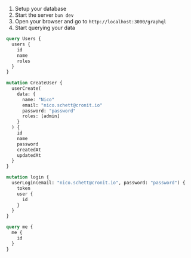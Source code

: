 1. Setup your database
2. Start the server `bun dev`
3. Open your browser and go to `http://localhost:3000/graphql`
4. Start querying your data

```graphql
query Users {
  users {
    id
    name
    roles
  }
}

mutation CreateUser {
  userCreate(
    data: {
      name: "Nico"
      email: "nico.schett@cronit.io"
      password: "password"
      roles: [admin]
    }
  ) {
    id
    name
    password
    createdAt
    updatedAt
  }
}

mutation login {
  userLogin(email: "nico.schett@cronit.io", password: "password") {
    token
    user {
      id
    }
  }
}

query me {
  me {
    id
  }
}
```
